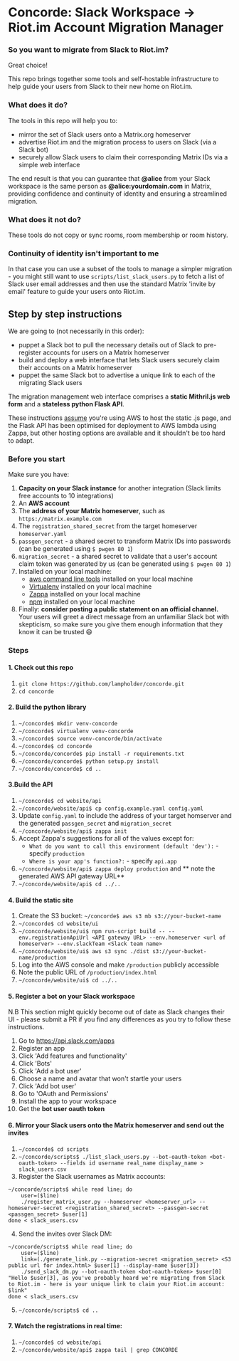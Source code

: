 # Concorde: Slack Workspace -> Riot.im Account Migration Manager

### So you want to migrate from Slack to Riot.im?
Great choice!

This repo brings together some tools and self-hostable infrastructure to help guide your users from Slack to their new home on Riot.im.

### What does it do?
The tools in this repo will help you to:
- mirror the set of Slack users onto a Matrix.org homeserver
- advertise Riot.im and the migration process to users on Slack (via a Slack bot)
- securely allow Slack users to claim their corresponding Matrix IDs via a simple web interface

The end result is that you can guarantee that **@alice** from your Slack workspace is the same person as **@alice:yourdomain.com** in Matrix, providing confidence and continuity of identity and ensuring a streamlined migration.

### What does it not do?
These tools do not copy or sync rooms, room membership or room history.

### Continuity of identity isn't important to me
In that case you can use a subset of the tools to manage a simpler migration - you might still want to use
`scripts/list_slack_users.py` to fetch a list of Slack user email addresses and then use the standard Matrix 'invite by email' feature to guide your users onto Riot.im.

## Step by step instructions
We are going to (not necessarily in this order):

 - puppet a Slack bot to pull the necessary details out of Slack to pre-register accounts for users on a Matrix homeserver
 - build and deploy a web interface that lets Slack users securely claim their accounts on a Matrix homeserver
 - puppet the same Slack bot to advertise a unique link to each of the migrating Slack users

The migration management web interface comprises a **static Mithril.js web form** and a **stateless python Flask API**.

These instructions [assume](https://www.xkcd.com/1339/) you're using AWS to host the static .js page, and the Flask API has been optimised for deployment to AWS lambda using Zappa, but other hosting options are available and it shouldn't be too hard to adapt.

### Before you start
Make sure you have:
1. **Capacity on your Slack instance** for another integration (Slack limits free accounts to 10 integrations)
1. An **AWS account**
1. The **address of your Matrix homeserver**, such as `https://matrix.example.com`
1. The `registration_shared_secret` from the target homeserver `homeserver.yaml`
1. `passgen_secret` - a shared secret to transform Matrix IDs into passwords (can be generated using `$ pwgen 80 1`)
1. `migration_secret` - a shared secret to validate that a user's account claim token was generated by us (can be generated using `$ pwgen 80 1`)
1. Installed on your local machine:
    - [aws command line tools](https://aws.amazon.com/cli/) installed on your local machine 
    - [Virtualenv](https://virtualenv.pypa.io/en/stable/) installed on your local machine
    - [Zappa](https://github.com/Miserlou/Zappa) installed on your local machine
    - [npm](https://www.npmjs.com/) installed on your local machine
1. Finally: **consider posting a public statement on an official channel.** Your users will greet a direct message from an unfamiliar Slack bot with skepticism, so make sure you give them enough information that they know it can be trusted :smile:

### Steps

#### 1. Check out this repo
1. `git clone https://github.com/lampholder/concorde.git`
1. `cd concorde`

#### 2. Build the python library
1. `~/concorde$ mkdir venv-concorde`
1. `~/concorde$ virtualenv venv-concorde`
1. `~/concorde$ source venv-concorde/bin/activate`
1. `~/concorde$ cd concorde`
1. `~/concorde/concorde$ pip install -r requirements.txt`
1. `~/concorde/concorde$ python setup.py install`
1. `~/concorde/concorde$ cd ..`

#### 3.Build the API
1. `~/concorde$ cd website/api`
1. `~/concorde/website/api$ cp config.example.yaml config.yaml`
1. Update `config.yaml` to include the address of your target homserver and the generated `passgen_secret` and `migration_secret`
1. `~/concorde/website/api$ zappa init`
1. Accept Zappa's suggestions for all of the values except for:
    - `What do you want to call this environment (default 'dev'):` - specify `production`
    - `Where is your app's function?:` - specify `api.app`
1. `~/concorde/website/api$ zappa deploy production` and ** note the generated AWS API gateway URL**
1. `~/concorde/website/api$ cd ../..`

#### 4. Build the static site
1. Create the S3 bucket: `~/concorde$ aws s3 mb s3://your-bucket-name`
1. `~/concorde$ cd website/ui`
1. `~/concorde/website/ui$ npm run-script build -- --env.registrationApiUrl <API gateway URL> --env.homeserver <url of homeserver> --env.slackTeam <Slack team name>`
1. `~/concorde/website/ui$ aws s3 sync ./dist s3://your-bucket-name/production`
1. Log into the AWS console and make `/production` publicly accessible
1. Note the public URL of `/production/index.html`
1. `~/concorde/website/ui$ cd ../..`

#### 5. Register a bot on your Slack workspace
N.B This section might quickly become out of date as Slack changes their UI - please submit a PR if you find any differences as you try to follow these instructions.

1. Go to https://api.slack.com/apps
1. Register an app
1. Click 'Add features and functionality'
1. Click 'Bots'
1. Click 'Add a bot user'
1. Choose a name and avatar that won't startle your users
1. Click 'Add bot user'
1. Go to 'OAuth and Permissions'
1. Install the app to your workspace
1. Get the **bot user oauth token**

#### 6. Mirror your Slack users onto the Matrix homeserver and send out the invites

1. `~/concorde$ cd scripts`
2. `~/concorde/scripts$ ./list_slack_users.py --bot-oauth-token <bot-oauth-token> --fields id username real_name display_name > slack_users.csv`
3. Register the Slack usernames as Matrix accounts:
```
~/concorde/scripts$ while read line; do
    user=($line)
    ./register_matrix_user.py --homeserver <homeserver_url> --homeserver-secret <registration_shared_secret> --passgen-secret <passgen_secret> $user[1]
done < slack_users.csv
```
4. Send the invites over Slack DM:
```
~/concorde/scripts$ while read line; do
    user=($line)
    link=(./generate_link.py --migration-secret <migration_secret> <S3 public url for index.html> $user[1] --display-name $user[3])
    ./send_slack_dm.py --bot-oauth-token <bot-oauth-token> $user[0] "Hello $user[3], as you've probably heard we're migrating from Slack to Riot.im - here is your unique link to claim your Riot.im account: $link"
done < slack_users.csv
```
5. `~/concorde/scripts$ cd ..`

#### 7. Watch the registrations in real time:
1. `~/concorde$ cd website/api`
1. `~/concorde/website/api$ zappa tail | grep CONCORDE`
